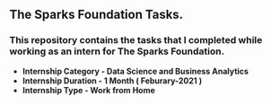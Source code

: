 ## The Sparks Foundation Tasks.

### This repository contains the tasks that I completed while working as an intern for The Sparks Foundation.

- **Internship Category - Data Science and Business Analytics**
- **Internship Duration - 1 Month ( Feburary-2021 )**
- **Internship Type - Work from Home**
